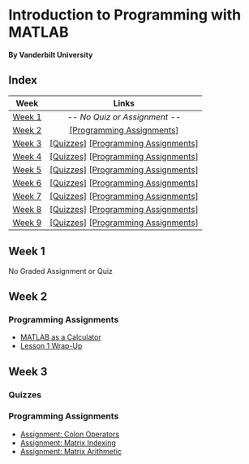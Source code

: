 # Introduction to Programming with MATLAB
__By Vanderbilt University__

## Index
| Week | Links | 
|:----:|:-----:|
| [Week 1](#week-1) | _-- No Quiz or Assignment --_|
| [Week 2](#week-2) | [[Programming Assignments]](#programming-assignments) |
| [Week 3](#week-3) | [[Quizzes]](#quizzes-2)    [[Programming Assignments]](#programming-assignments-2) |
| [Week 4](#week-4) | [[Quizzes]](#quizzes-3)    [[Programming Assignments]](#programming-assignments-3) |
| [Week 5](#week-5) | [[Quizzes]](#quizzes-4)    [[Programming Assignments]](#programming-assignments-4) |
| [Week 6](#week-6) | [[Quizzes]](#quizzes-5)    [[Programming Assignments]](#programming-assignments-5) |
| [Week 7](#week-7) | [[Quizzes]](#quizzes-6)    [[Programming Assignments]](#programming-assignments-6) |
| [Week 8](#week-8) | [[Quizzes]](#quizzes-7)    [[Programming Assignments]](#programming-assignments-7) |
| [Week 9](#week-9) | [[Quizzes]](#quizzes-8)    [[Programming Assignments]](#programming-assignments-8) |


## Week 1
No Graded Assignment or Quiz

## Week 2
### Programming Assignments
- [MATLAB as a Calculator](week-2/program1.m)
- [Lesson 1 Wrap-Up](week-2/lesson_1_wrap_up.m)

## Week 3
### Quizzes

### Programming Assignments
- [Assignment: Colon Operators](week-3/colon_operators.m)
- [Assignment: Matrix Indexing](week-3/matrix_indexing.m)
- [Assignment: Matrix Arithmetic](week-3/matrix_arithmetic.m)

